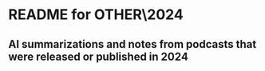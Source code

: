 # README for OTHER\2024

## AI summarizations and notes from podcasts that were released or published in 2024
